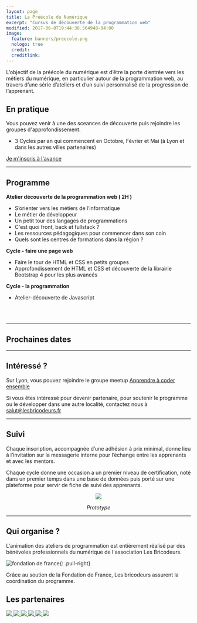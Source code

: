 ```yaml
---
layout: page
title: La Préécole du Numérique
excerpt: "Cursus de découverte de la programmation web"
modified: 2017-06-8T19:44:38.564948-04:00
image:
  feature: banners/preecole.png
  nologo: true
  credit:
  creditlink:
---
```


L’objectif de la préécole du numérique est d’être  la porte d’entrée vers les métiers du numérique, en particulier autour de la programmation web, au travers d’une série d’ateliers et d’un suivi personnalisé de la progression de l’apprenant.

## En pratique

Vous pouvez venir à une des sceances de découverte puis rejoindre les groupes d'approfondissement.

* 3 Cycles par an qui commencent en Octobre, Février et Mai (à Lyon et dans les autres villes partenaires)

<div class="center">
  <a href="https://docs.google.com/forms/d/e/1FAIpQLSfTAa_pMTflXoRCvvUjSVJnQx3cTwk5vh4Oc2yWfm_UVDsilA/viewform" class="btn-link">
      Je m'inscris à l'avance
  </a>
</div>

<hr style="width: 100%; overflow: auto;">


## Programme

**Atelier découverte de la programmation web ( 2H )**

- S’orienter vers les métiers de l’informatique 
- Le métier de développeur
- Un petit tour des langages de programmations
- C'est quoi front, back et fullstack ? 
- Les ressources pédagogiques pour commencer dans son coin
- Quels sont les centres de formations dans la région ?


**Cycle - faire une page web**

- Faire le tour de HTML et CSS en petits groupes
- Approfondissement de HTML et CSS et découverte de la librairie  Bootstrap 4 pour les plus avancés

**Cycle - la programmation**

- Atelier-découverte de Javascript

<br>
<br>

<hr style="width: 100%; overflow: auto;">


## Prochaines dates

<script type="text/javascript" src="https://addevent.com/libs/atc/1.6.1/atc.min.js" async defer></script>

<div id="preecole">
  <div id="events_container"></div>
</div>


<script type="text/javascript" src="{{ site.url }}/assets/js/preecole.js" ></script>

<hr style="width: 100%; overflow: auto;">

<!-- <iframe width="100%" height="360px" frameBorder="0" src="http://umap.openstreetmap.fr/fr/map/preecole-du-numerique_197064?scaleControl=false&miniMap=false&scrollWheelZoom=true&zoomControl=true&allowEdit=false&moreControl=true&searchControl=null&tilelayersControl=null&embedControl=null&datalayersControl=true&onLoadPanel=none&captionBar=false"></iframe> -->


## Intéressé ?

Sur Lyon, vous pouvez rejoindre le groupe meetup [Apprendre à coder ensemble](http://bit.ly/2uu7YW5)

Si vous êtes intéressé pour devenir partenaire, pour soutenir le programme ou le développer dans une autre localité, contactez nous à [salut@lesbricodeurs.fr](mailto:salut@lesbricodeurs.fr)

<hr style="width: 100%; overflow: auto;">

## Suivi

Chaque inscription, accompagnée d’une adhésion à prix minimal, donne lieu à l’invitation sur la messagerie interne pour l’échange entre les apprenants et avec les mentors.

Chaque cycle donne une occasion a un premier niveau de certification, noté dans un premier temps dans une base de données puis porté sur une plateforme pour servir de fiche de suivi des apprenants.

<div style="text-align: center">
  <a href="{{ site.url }}/projets/bricoschool">
    <img src="{{ site.url }}/images/bricoschool/bricoschool.png" class="bricoschool"/>
  </a>
  <p><i>Prototype</i></p>
</div>

<hr style="width: 100%; overflow: auto;">

## Qui organise ?

L'animation des ateliers de programmation est entièrement réalisé par des bénévoles professionnels du numérique de l'association Les Bricodeurs.

![fondation de france ](https://www.fondationdefrance.org/sites/all/themes/custom/fdf_website_theme/dist/images/logo.png){: .pull-right}

Grâce au soutien de la Fondation de France, Les bricodeurs assurent la coordination du programme.


## Les partenaires

<div id="partenaires" >
  <a href="https://www.info-jeunes.fr/">
      <img style="max-height: 68px;" src="http://www.missionlocalelyon.fr/wp-content/uploads/2014/04/logo-crij-ra.jpg" >
  </a>
  <a href="http://www.it-akademy.fr/">
      <img style="max-height: 68px;" src="https://drive.google.com/uc?export=view&id=0B1PuRRJn6XEfSFVXQnZLVm9MdkE" >
  </a>
  <a href="https://www.lewagon.com/fr">
    <img style="max-height: 68px;" src="https://drive.google.com/uc?export=view&id=0B1PuRRJn6XEfUEZQTUNaTmtDYUE" >
  </a>
  <a href="http://lyon.simplon.co/">
      <img style="max-height: 68px;" src="https://drive.google.com/uc?export=view&id=0B1PuRRJn6XEfWnVIaENpNlNKWjQ" >
  </a>
  <a href="https://wildcodeschool.fr/">
      <img style="max-height: 68px;" src="https://drive.google.com/uc?export=view&id=14gLTP9rEeBYhV4PGKX2GgEYqfILy9fLg" >
  </a>
  <a href="https://www.ynov.com/">
        <img style="max-height: 68px;" src="https://drive.google.com/uc?export=view&id=1ThIEZmJZcIWpi0Wrhzl99K4UsGLOfBY6" >
    </a>
</div>
